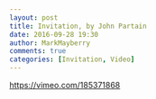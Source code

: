 ```yaml
---
layout: post
title: Invitation, by John Partain
date: 2016-09-28 19:30
author: MarkMayberry
comments: true
categories: [Invitation, Video]
---
```

https://vimeo.com/185371868
